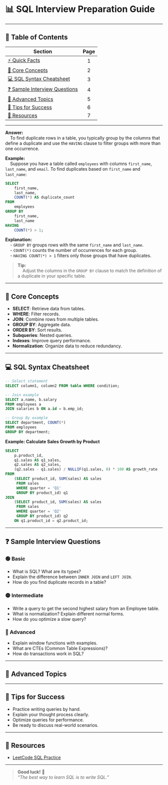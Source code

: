# 📊 SQL Interview Preparation Guide

---

## 📑 Table of Contents

| Section                                   | Page |
|--------------------------------------------|:----:|
| [⚡ Quick Facts](#quick-facts)                |  1   |
| [🧠 Core Concepts](#core-concepts)            |  2   |
| [💻 SQL Syntax Cheatsheet](#sql-syntax-cheatsheet) |  3   |
| [❓ Sample Interview Questions](#sample-interview-questions) |  4   |
| [🚀 Advanced Topics](#advanced-topics)        |  5   |
| [🎯 Tips for Success](#tips-for-success)      |  6   |
| [🔗 Resources](#resources)                    |  7   |

---

**Answer:**  
&nbsp;&nbsp;&nbsp;&nbsp;To find duplicate rows in a table, you typically group by the columns that define a duplicate and use the `HAVING` clause to filter groups with more than one occurrence.

**Example:**  
&nbsp;&nbsp;&nbsp;&nbsp;Suppose you have a table called `employees` with columns `first_name`, `last_name`, and `email`. To find duplicates based on `first_name` and `last_name`:

```sql
SELECT
    first_name,
    last_name,
    COUNT(*) AS duplicate_count
FROM
    employees
GROUP BY
    first_name,
    last_name
HAVING
    COUNT(*) > 1;
```

**Explanation:**  
&nbsp;&nbsp;&nbsp;&nbsp;- `GROUP BY` groups rows with the same `first_name` and `last_name`.  
&nbsp;&nbsp;&nbsp;&nbsp;- `COUNT(*)` counts the number of occurrences for each group.  
&nbsp;&nbsp;&nbsp;&nbsp;- `HAVING COUNT(*) > 1` filters only those groups that have duplicates.

> **Tip:**  
> &nbsp;&nbsp;&nbsp;&nbsp;Adjust the columns in the `GROUP BY` clause to match the definition of a duplicate in your specific table.

---

## 🧠 Core Concepts

- **SELECT**: Retrieve data from tables.
- **WHERE**: Filter records.
- **JOIN**: Combine rows from multiple tables.
- **GROUP BY**: Aggregate data.
- **ORDER BY**: Sort results.
- **Subqueries**: Nested queries.
- **Indexes**: Improve query performance.
- **Normalization**: Organize data to reduce redundancy.

---

## 💻 SQL Syntax Cheatsheet

```sql
-- Select statement
SELECT column1, column2 FROM table WHERE condition;

-- Join example
SELECT a.name, b.salary
FROM employees a
JOIN salaries b ON a.id = b.emp_id;

-- Group By example
SELECT department, COUNT(*) 
FROM employees
GROUP BY department;
```

**Example: Calculate Sales Growth by Product**
```sql
SELECT
    p.product_id,
    q1.sales AS q1_sales,
    q2.sales AS q2_sales,
    (q2.sales - q1.sales) / NULLIF(q1.sales, 0) * 100 AS growth_rate
FROM
    (SELECT product_id, SUM(sales) AS sales
     FROM sales
     WHERE quarter = 'Q1'
     GROUP BY product_id) q1
JOIN
    (SELECT product_id, SUM(sales) AS sales
     FROM sales
     WHERE quarter = 'Q2'
     GROUP BY product_id) q2
    ON q1.product_id = q2.product_id;
```

---

## ❓ Sample Interview Questions

### 🟢 Basic

- What is SQL? What are its types?
- Explain the difference between `INNER JOIN` and `LEFT JOIN`.
- How do you find duplicate records in a table?

### 🟡 Intermediate

- Write a query to get the second highest salary from an Employee table.
- What is normalization? Explain different normal forms.
- How do you optimize a slow query?

### 🔴 Advanced

- Explain window functions with examples.
- What are CTEs (Common Table Expressions)?
- How do transactions work in SQL?

---

## 🚀 Advanced Topics

---

## 🎯 Tips for Success

- Practice writing queries by hand.
- Explain your thought process clearly.
- Optimize queries for performance.
- Be ready to discuss real-world scenarios.

---

## 🔗 Resources

- [LeetCode SQL Practice](https://leetcode.com/problemset/database/)
---

> **Good luck!** 🚀  
> _“The best way to learn SQL is to write SQL.”_
